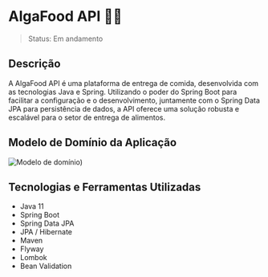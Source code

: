 # AlgaFood API 🍔🚚

> Status: Em andamento

## Descrição
A AlgaFood API é uma plataforma de entrega de comida, desenvolvida com as tecnologias Java e Spring. Utilizando o poder do Spring Boot para facilitar a configuração e o desenvolvimento, juntamente com o Spring Data JPA para persistência de dados, a API oferece uma solução robusta e escalável para o setor de entrega de alimentos.

## Modelo de Domínio da Aplicação
![Modelo de domínio)](https://github.com/lucasbezq/algafood-api/assets/68922997/8ddecd6d-dfde-4249-8f95-aa7eaca1a0dd)

## Tecnologias e Ferramentas Utilizadas
- Java 11
- Spring Boot 
- Spring Data JPA 
- JPA / Hibernate 
- Maven 
- Flyway
- Lombok
- Bean Validation
